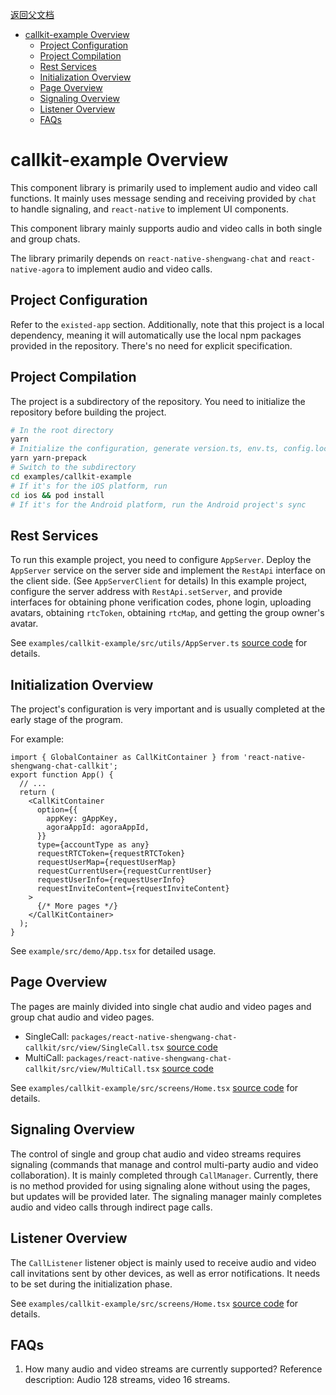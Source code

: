 [返回父文档](./index.en.md)

- [callkit-example Overview](#callkit-example-overview)
  - [Project Configuration](#project-configuration)
  - [Project Compilation](#project-compilation)
  - [Rest Services](#rest-services)
  - [Initialization Overview](#initialization-overview)
  - [Page Overview](#page-overview)
  - [Signaling Overview](#signaling-overview)
  - [Listener Overview](#listener-overview)
  - [FAQs](#faqs)

# callkit-example Overview

This component library is primarily used to implement audio and video call functions. It mainly uses message sending and receiving provided by `chat` to handle signaling, and `react-native` to implement UI components.

This component library mainly supports audio and video calls in both single and group chats.

The library primarily depends on `react-native-shengwang-chat` and `react-native-agora` to implement audio and video calls.

## Project Configuration

Refer to the `existed-app` section.
Additionally, note that this project is a local dependency, meaning it will automatically use the local npm packages provided in the repository. There's no need for explicit specification.

## Project Compilation

The project is a subdirectory of the repository. You need to initialize the repository before building the project.

```sh
# In the root directory
yarn
# Initialize the configuration, generate version.ts, env.ts, config.local.ts, etc., and fill in the necessary parameters
yarn yarn-prepack
# Switch to the subdirectory
cd examples/callkit-example
# If it's for the iOS platform, run
cd ios && pod install
# If it's for the Android platform, run the Android project's sync
```

## Rest Services

To run this example project, you need to configure `AppServer`. Deploy the `AppServer` service on the server side and implement the `RestApi` interface on the client side. (See `AppServerClient` for details)
In this example project, configure the server address with `RestApi.setServer`, and provide interfaces for obtaining phone verification codes, phone login, uploading avatars, obtaining `rtcToken`, obtaining `rtcMap`, and getting the group owner's avatar.

See `examples/callkit-example/src/utils/AppServer.ts` [source code](../../../examples/callkit-example/src/utils/AppServer.ts) for details.

## Initialization Overview

The project's configuration is very important and is usually completed at the early stage of the program.

For example:

```tsx
import { GlobalContainer as CallKitContainer } from 'react-native-shengwang-chat-callkit';
export function App() {
  // ...
  return (
    <CallKitContainer
      option={{
        appKey: gAppKey,
        agoraAppId: agoraAppId,
      }}
      type={accountType as any}
      requestRTCToken={requestRTCToken}
      requestUserMap={requestUserMap}
      requestCurrentUser={requestCurrentUser}
      requestUserInfo={requestUserInfo}
      requestInviteContent={requestInviteContent}
    >
      {/* More pages */}
    </CallKitContainer>
  );
}
```

See `example/src/demo/App.tsx` for detailed usage.

## Page Overview

The pages are mainly divided into single chat audio and video pages and group chat audio and video pages.

- SingleCall: `packages/react-native-shengwang-chat-callkit/src/view/SingleCall.tsx` [source code](../../../packages/react-native-shengwang-chat-callkit/src/view/SingleCall.tsx)
- MultiCall: `packages/react-native-shengwang-chat-callkit/src/view/MultiCall.tsx` [source code](../../../packages/react-native-shengwang-chat-callkit/src/view/MultiCall.tsx)

See `examples/callkit-example/src/screens/Home.tsx` [source code](../../../examples/callkit-example/src/screens/Home.tsx) for details.

## Signaling Overview

The control of single and group chat audio and video streams requires signaling (commands that manage and control multi-party audio and video collaboration). It is mainly completed through `CallManager`. Currently, there is no method provided for using signaling alone without using the pages, but updates will be provided later. The signaling manager mainly completes audio and video calls through indirect page calls.

## Listener Overview

The `CallListener` listener object is mainly used to receive audio and video call invitations sent by other devices, as well as error notifications. It needs to be set during the initialization phase.

See `examples/callkit-example/src/screens/Home.tsx` [source code](../../../examples/callkit-example/src/screens/Home.tsx) for details.

## FAQs

1. How many audio and video streams are currently supported?
   Reference description: Audio 128 streams, video 16 streams.
